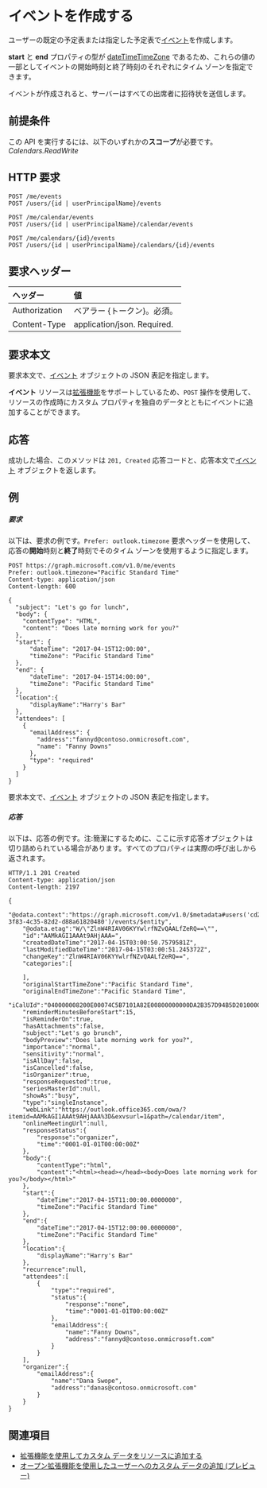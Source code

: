 # <a name="create-event"></a>イベントを作成する

ユーザーの既定の予定表または指定した予定表で[イベント](../resources/event.md)を作成します。

**start** と **end** プロパティの型が [dateTimeTimeZone](../resources/datetimetimezone.md) であるため、これらの値の一部としてイベントの開始時刻と終了時刻のそれぞれにタイム ゾーンを指定できます。 

イベントが作成されると、サーバーはすべての出席者に招待状を送信します。


## <a name="prerequisites"></a>前提条件
この API を実行するには、以下のいずれかの**スコープ**が必要です。*Calendars.ReadWrite*
## <a name="http-request"></a>HTTP 要求
<!-- { "blockType": "ignored" } -->
```http
POST /me/events
POST /users/{id | userPrincipalName}/events

POST /me/calendar/events
POST /users/{id | userPrincipalName}/calendar/events

POST /me/calendars/{id}/events
POST /users/{id | userPrincipalName}/calendars/{id}/events
```
## <a name="request-headers"></a>要求ヘッダー
| ヘッダー       | 値 |
|:-----------|:------|
| Authorization  | ベアラー {トークン}。必須。  |
| Content-Type  | application/json. Required.  |

## <a name="request-body"></a>要求本文
要求本文で、[イベント](../resources/event.md) オブジェクトの JSON 表記を指定します。

**イベント** リソースは[拡張機能](../../../concepts/extensibility_overview.md)をサポートしているため、`POST` 操作を使用して、リソースの作成時にカスタム プロパティを独自のデータとともにイベントに追加することができます。

## <a name="response"></a>応答
成功した場合、このメソッドは `201, Created` 応答コードと、応答本文で[イベント](../resources/event.md) オブジェクトを返します。

## <a name="example"></a>例
##### <a name="request"></a>要求
以下は、要求の例です。`Prefer: outlook.timezone` 要求ヘッダーを使用して、応答の**開始**時刻と**終了**時刻でそのタイム ゾーンを使用するように指定します。
<!-- {
  "blockType": "request",
  "name": "create_event_from_user"
}-->
```http
POST https://graph.microsoft.com/v1.0/me/events
Prefer: outlook.timezone="Pacific Standard Time"
Content-type: application/json
Content-length: 600

{
  "subject": "Let's go for lunch",
  "body": {
    "contentType": "HTML",
    "content": "Does late morning work for you?"
  },
  "start": {
      "dateTime": "2017-04-15T12:00:00",
      "timeZone": "Pacific Standard Time"
  },
  "end": {
      "dateTime": "2017-04-15T14:00:00",
      "timeZone": "Pacific Standard Time"
  },
  "location":{
      "displayName":"Harry's Bar"
  },
  "attendees": [
    {
      "emailAddress": {
        "address":"fannyd@contoso.onmicrosoft.com",
        "name": "Fanny Downs"
      },
      "type": "required"
    }
  ]
}
```
要求本文で、[イベント](../resources/event.md) オブジェクトの JSON 表記を指定します。
##### <a name="response"></a>応答
以下は、応答の例です。注:簡潔にするために、ここに示す応答オブジェクトは切り詰められている場合があります。すべてのプロパティは実際の呼び出しから返されます。
<!-- {
  "blockType": "response",
  "truncated": true,
  "@odata.type": "microsoft.graph.event"
} -->
```http
HTTP/1.1 201 Created
Content-type: application/json
Content-length: 2197

{
    "@odata.context":"https://graph.microsoft.com/v1.0/$metadata#users('cd209b0b-3f83-4c35-82d2-d88a61820480')/events/$entity",
    "@odata.etag":"W/\"ZlnW4RIAV06KYYwlrfNZvQAALfZeRQ==\"",
    "id":"AAMkAGI1AAAt9AHjAAA=",
    "createdDateTime":"2017-04-15T03:00:50.7579581Z",
    "lastModifiedDateTime":"2017-04-15T03:00:51.245372Z",
    "changeKey":"ZlnW4RIAV06KYYwlrfNZvQAALfZeRQ==",
    "categories":[

    ],
    "originalStartTimeZone":"Pacific Standard Time",
    "originalEndTimeZone":"Pacific Standard Time",
    "iCalUId":"040000008200E00074C5B7101A82E00800000000DA2B357D94B5D201000000000000000010000000EC4597557F0CB34EA4CC2887EA7B17C3",
    "reminderMinutesBeforeStart":15,
    "isReminderOn":true,
    "hasAttachments":false,
    "subject":"Let's go brunch",
    "bodyPreview":"Does late morning work for you?",
    "importance":"normal",
    "sensitivity":"normal",
    "isAllDay":false,
    "isCancelled":false,
    "isOrganizer":true,
    "responseRequested":true,
    "seriesMasterId":null,
    "showAs":"busy",
    "type":"singleInstance",
    "webLink":"https://outlook.office365.com/owa/?itemid=AAMkAGI1AAAt9AHjAAA%3D&exvsurl=1&path=/calendar/item",
    "onlineMeetingUrl":null,
    "responseStatus":{
        "response":"organizer",
        "time":"0001-01-01T00:00:00Z"
    },
    "body":{
        "contentType":"html",
        "content":"<html><head></head><body>Does late morning work for you?</body></html>"
    },
    "start":{
        "dateTime":"2017-04-15T11:00:00.0000000",
        "timeZone":"Pacific Standard Time"
    },
    "end":{
        "dateTime":"2017-04-15T12:00:00.0000000",
        "timeZone":"Pacific Standard Time"
    },
    "location":{
        "displayName":"Harry's Bar"
    },
    "recurrence":null,
    "attendees":[
        {
            "type":"required",
            "status":{
                "response":"none",
                "time":"0001-01-01T00:00:00Z"
            },
            "emailAddress":{
                "name":"Fanny Downs",
                "address":"fannyd@contoso.onmicrosoft.com"
            }
        }
    ],
    "organizer":{
        "emailAddress":{
            "name":"Dana Swope",
            "address":"danas@contoso.onmicrosoft.com"
        }
    }
}
```
## <a name="see-also"></a>関連項目

- [拡張機能を使用してカスタム データをリソースに追加する](../../../concepts/extensibility_overview.md)
- [オープン拡張機能を使用したユーザーへのカスタム データの追加 (プレビュー)](../../../concepts/extensibility_open_users.md)
<!--
- [Add custom data to groups using schema extensions (preview)](../../../concepts/extensibility_schema_groups.md)
-->


<!-- uuid: 8fcb5dbc-d5aa-4681-8e31-b001d5168d79
2015-10-25 14:57:30 UTC -->
<!-- {
  "type": "#page.annotation",
  "description": "Create Event",
  "keywords": "",
  "section": "documentation",
  "tocPath": ""
}-->
